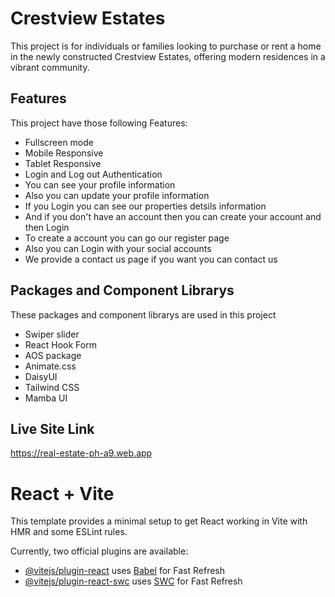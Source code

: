 

# Crestview Estates

This project is for individuals or families looking to purchase or rent a home in the newly constructed Crestview Estates, offering modern residences in a vibrant community.


## Features
This project have those following Features:

- Fullscreen mode
- Mobile Responsive 
- Tablet Responsive
- Login and Log out Authentication
- You can see your profile information 
- Also you can update your profile information 
- If you Login you can see our properties detsils information
- And if you don't have an account then you can create your account and then Login
- To create a account you can go our register page 
- Also you can Login with your social accounts
- We provide a contact us page if you want you can contact us 





## Packages and Component Librarys

These packages and component librarys are used in this project

- Swiper slider
- React Hook Form
- AOS package
- Animate.css
- DaisyUI
- Tailwind CSS
- Mamba UI

## Live Site Link
https://real-estate-ph-a9.web.app



# React + Vite

This template provides a minimal setup to get React working in Vite with HMR and some ESLint rules.

Currently, two official plugins are available:

- [@vitejs/plugin-react](https://github.com/vitejs/vite-plugin-react/blob/main/packages/plugin-react/README.md) uses [Babel](https://babeljs.io/) for Fast Refresh
- [@vitejs/plugin-react-swc](https://github.com/vitejs/vite-plugin-react-swc) uses [SWC](https://swc.rs/) for Fast Refresh
